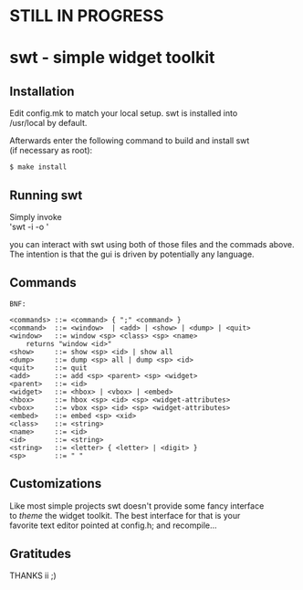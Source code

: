# STILL IN PROGRESS

swt - simple widget toolkit
===========================

Installation
------------
Edit config.mk to match your local setup. swt is installed into  
/usr/local by default.   

Afterwards enter the following command to build and install swt  
(if necessary as root): 

    $ make install 


Running swt
-----------
Simply invoke  
	'swt -i <inputfile> -o <outputfile> ' 

you can interact with swt using both of those files and the commads above.  
The intention is that the gui is driven by potentially any language.  

Commands
--------

	BNF:

	<commands> ::= <command> { ";" <command> }  
	<command>  ::= <window>  | <add> | <show> | <dump> | <quit>  
	<window>   ::= window <sp> <class> <sp> <name>  
		returns "window <id>"  
	<show>     ::= show <sp> <id> | show all  
	<dump>     ::= dump <sp> all | dump <sp> <id>  
	<quit>     ::= quit  
	<add>      ::= add <sp> <parent> <sp> <widget>  
	<parent>   ::= <id>  
	<widget>   ::= <hbox> | <vbox> | <embed>  
	<hbox>     ::= hbox <sp> <id> <sp> <widget-attributes>  
	<vbox>     ::= vbox <sp> <id> <sp> <widget-attributes>  
	<embed>    ::= embed <sp> <xid>  
	<class>    ::= <string>  
	<name>     ::= <id>  
	<id>       ::= <string>  
	<string>   ::= <letter> { <letter> | <digit> }  
	<sp>       ::= " "  

Customizations
--------------
Like most simple projects swt doesn't provide some fancy interface  
to *theme* the widget toolkit.  The best interface for that is your  
favorite text editor pointed at config.h; and recompile...  


Gratitudes
----------
THANKS ii ;) 
